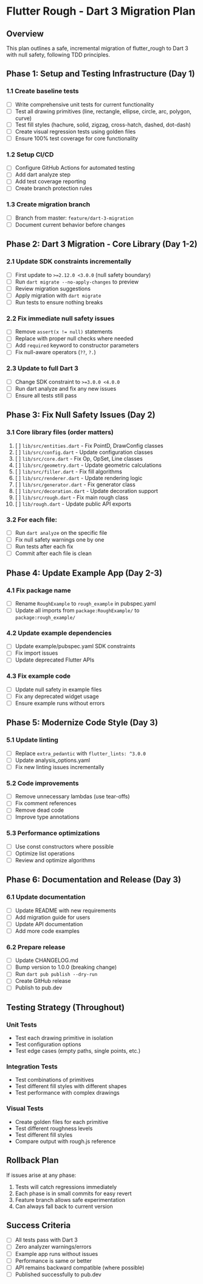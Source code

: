 # Flutter Rough - Dart 3 Migration Plan

## Overview
This plan outlines a safe, incremental migration of flutter_rough to Dart 3 with null safety, following TDD principles.

## Phase 1: Setup and Testing Infrastructure (Day 1)

### 1.1 Create baseline tests
- [ ] Write comprehensive unit tests for current functionality
- [ ] Test all drawing primitives (line, rectangle, ellipse, circle, arc, polygon, curve)
- [ ] Test fill styles (hachure, solid, zigzag, cross-hatch, dashed, dot-dash)
- [ ] Create visual regression tests using golden files
- [ ] Ensure 100% test coverage for core functionality

### 1.2 Setup CI/CD
- [ ] Configure GitHub Actions for automated testing
- [ ] Add dart analyze step
- [ ] Add test coverage reporting
- [ ] Create branch protection rules

### 1.3 Create migration branch
- [ ] Branch from master: `feature/dart-3-migration`
- [ ] Document current behavior before changes

## Phase 2: Dart 3 Migration - Core Library (Day 1-2)

### 2.1 Update SDK constraints incrementally
- [ ] First update to `>=2.12.0 <3.0.0` (null safety boundary)
- [ ] Run `dart migrate --no-apply-changes` to preview
- [ ] Review migration suggestions
- [ ] Apply migration with `dart migrate`
- [ ] Run tests to ensure nothing breaks

### 2.2 Fix immediate null safety issues
- [ ] Remove `assert(x != null)` statements
- [ ] Replace with proper null checks where needed
- [ ] Add `required` keyword to constructor parameters
- [ ] Fix null-aware operators (`??`, `?.`)

### 2.3 Update to full Dart 3
- [ ] Change SDK constraint to `>=3.0.0 <4.0.0`
- [ ] Run dart analyze and fix any new issues
- [ ] Ensure all tests still pass

## Phase 3: Fix Null Safety Issues (Day 2)

### 3.1 Core library files (order matters)
1. [ ] `lib/src/entities.dart` - Fix PointD, DrawConfig classes
2. [ ] `lib/src/config.dart` - Update configuration classes
3. [ ] `lib/src/core.dart` - Fix Op, OpSet, Line classes
4. [ ] `lib/src/geometry.dart` - Update geometric calculations
5. [ ] `lib/src/filler.dart` - Fix fill algorithms
6. [ ] `lib/src/renderer.dart` - Update rendering logic
7. [ ] `lib/src/generator.dart` - Fix generator class
8. [ ] `lib/src/decoration.dart` - Update decoration support
9. [ ] `lib/src/rough.dart` - Fix main rough class
10. [ ] `lib/rough.dart` - Update public API exports

### 3.2 For each file:
- [ ] Run `dart analyze` on the specific file
- [ ] Fix null safety warnings one by one
- [ ] Run tests after each fix
- [ ] Commit after each file is clean

## Phase 4: Update Example App (Day 2-3)

### 4.1 Fix package name
- [ ] Rename `RoughExample` to `rough_example` in pubspec.yaml
- [ ] Update all imports from `package:RoughExample/` to `package:rough_example/`

### 4.2 Update example dependencies
- [ ] Update example/pubspec.yaml SDK constraints
- [ ] Fix import issues
- [ ] Update deprecated Flutter APIs

### 4.3 Fix example code
- [ ] Update null safety in example files
- [ ] Fix any deprecated widget usage
- [ ] Ensure example runs without errors

## Phase 5: Modernize Code Style (Day 3)

### 5.1 Update linting
- [ ] Replace `extra_pedantic` with `flutter_lints: ^3.0.0`
- [ ] Update analysis_options.yaml
- [ ] Fix new linting issues incrementally

### 5.2 Code improvements
- [ ] Remove unnecessary lambdas (use tear-offs)
- [ ] Fix comment references
- [ ] Remove dead code
- [ ] Improve type annotations

### 5.3 Performance optimizations
- [ ] Use const constructors where possible
- [ ] Optimize list operations
- [ ] Review and optimize algorithms

## Phase 6: Documentation and Release (Day 3)

### 6.1 Update documentation
- [ ] Update README with new requirements
- [ ] Add migration guide for users
- [ ] Update API documentation
- [ ] Add more code examples

### 6.2 Prepare release
- [ ] Update CHANGELOG.md
- [ ] Bump version to 1.0.0 (breaking change)
- [ ] Run `dart pub publish --dry-run`
- [ ] Create GitHub release
- [ ] Publish to pub.dev

## Testing Strategy (Throughout)

### Unit Tests
- Test each drawing primitive in isolation
- Test configuration options
- Test edge cases (empty paths, single points, etc.)

### Integration Tests
- Test combinations of primitives
- Test different fill styles with different shapes
- Test performance with complex drawings

### Visual Tests
- Create golden files for each primitive
- Test different roughness levels
- Test different fill styles
- Compare output with rough.js reference

## Rollback Plan

If issues arise at any phase:
1. Tests will catch regressions immediately
2. Each phase is in small commits for easy revert
3. Feature branch allows safe experimentation
4. Can always fall back to current version

## Success Criteria

- [ ] All tests pass with Dart 3
- [ ] Zero analyzer warnings/errors
- [ ] Example app runs without issues
- [ ] Performance is same or better
- [ ] API remains backward compatible (where possible)
- [ ] Published successfully to pub.dev
